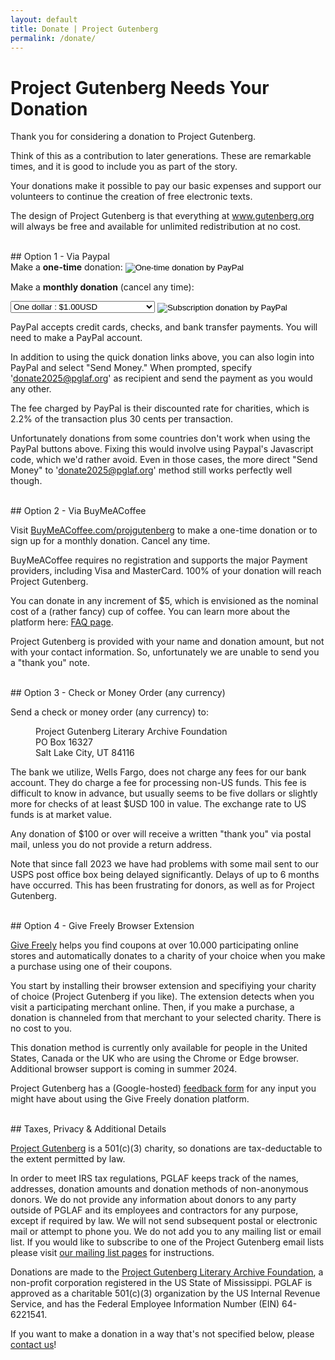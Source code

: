```yaml
---
layout: default
title: Donate | Project Gutenberg
permalink: /donate/
---
```


Project Gutenberg Needs Your Donation
=====================================

Thank you for considering a donation to Project Gutenberg.

Think of this as a contribution to later generations. These are remarkable times, and it is good to include you as part of the story.

Your donations make it possible to pay our basic expenses and support our volunteers to continue the creation of free electronic texts.

The design of Project Gutenberg is that everything at www.gutenberg.org will always be free and available for unlimited redistribution at no cost.


<br>
## <a name="using-paypal"></a> Option 1 - Via Paypal
<form action="https://www.paypal.com/cgi-bin/webscr" method="post" target="new">
  Make a <strong>one-time</strong> donation:
  <input type="hidden" name="cmd" value="_s-xclick" >
  <input type="hidden" name="hosted_button_id" value="XKAL6BZL3YPSN" >
    <input type="image" src="/pics/en_US.gif" border="0" name="submit" alt="One-time donation by PayPal" style="vertical-align: middle">
</form>

<form action="https://www.paypal.com/cgi-bin/webscr" method="post" target="new">

<input type="hidden" name="cmd" value="_s-xclick" >
<input type="hidden" name="hosted_button_id" value="EAKP47JLLM5V2" >
<input type="hidden" name="on0" value="Monthly donation amount" >
<input type="hidden" name="currency_code" value="USD" >

Make a <strong>monthly donation</strong> (cancel any time): 

<select name="os0">
      <option value="One dollar">One dollar : $1.00USD</option>
      <option value="Five dollars">Five dollars : $5.00USD</option>
      <option value="Ten dollars">Ten dollars : $10.00USD</option>
      <option value="Fifteen dollars">Fifteen dollars : $15.00USD</option>
      <option value="Twenty dollars">Twenty dollars : $20.00USD</option>
      <option value="Twenty-five dollars">Twenty-five dollars : $25.00USD</option>
      <option value="One hundred dollars">One hundred dollars : $100.00USD</option>
</select>

<input type="image" src="/pics/btn_subscribe_SM.gif" border="0" name="submit" alt="Subscription donation by PayPal" style="vertical-align: middle">

</form>

PayPal accepts credit cards, checks, and bank transfer payments. You will need to make a PayPal account.

In addition to using the quick donation links above, you can also login into PayPal and select "Send Money." When prompted, specify 'donate2025@pglaf.org' as recipient and send the payment as you would any other.

The fee charged by PayPal is their discounted rate for charities, which is 2.2% of the transaction plus 30 cents per transaction.

Unfortunately donations from some countries don't work when using the PayPal buttons above. Fixing this would involve using Paypal's Javascript code, which we'd rather avoid. Even in those cases, the more direct "Send Money" to 'donate2025@pglaf.org' method still works perfectly well though.


<br>
## <a name="using-buymeacoffee"></a> Option 2 - Via BuyMeACoffee

Visit <a href="https://BuyMeACoffee.com/projgutenberg">BuyMeACoffee.com/projgutenberg</a> to make a one-time donation or to sign up for a monthly donation. Cancel any time.

BuyMeACoffee requires no registration and supports the major Payment providers, including Visa and MasterCard. 100% of your donation will reach Project Gutenberg.

You can donate in any increment of $5, which is envisioned as the nominal cost of a (rather fancy) cup of coffee. You can learn more about the platform here: <a href="https://www.buymeacoffee.com/faq">FAQ page</a>.

Project Gutenberg is provided with your name and donation amount, but not with your contact information. So, unfortunately we are unable to send you a "thank you" note.


<br>
## <a name="by-check-or-money-order"></a> Option 3 - Check or Money Order (any currency)

Send a check or money order (any currency) to:

<dl><dd>Project Gutenberg Literary Archive Foundation</dd>
<dd>PO Box 16327</dd>
<dd>Salt Lake City, UT 84116</dd></dl>

The bank we utilize, Wells Fargo, does not charge any fees for our bank account. They do charge a fee for processing non-US funds. This fee is difficult to know in advance, but usually seems to be five dollars or slightly more for checks of at least $USD 100 in value. The exchange rate to US funds is at market value.

Any donation of $100 or over will receive a written "thank you" via postal mail, unless you do not provide a return address.

Note that since fall 2023 we have had problems with some mail sent to our USPS post office box being delayed significantly. Delays of up to 6 months have occurred. This has been frustrating for donors, as well as for Project Gutenberg.


<br>
## <a name="givefreely"></a> Option 4 - Give Freely Browser Extension

<a href="https://givefreely.com/" target="_blank" rel="noopener noreferrer">Give Freely</a> helps you find coupons at over 10.000 participating online stores and automatically donates to a charity of your choice when you make a purchase using one of their coupons.

You start by installing their browser extension and specifiying your charity of choice (Project Gutenberg if you like). The extension detects when you visit a participating merchant online. Then, if you make a purchase, a donation is channeled from that merchant to your selected charity. There is no cost to you.

This donation method is currently only available for people in the United States, Canada or the UK who are using the Chrome or Edge browser. Additional browser support is coming in summer 2024.

Project Gutenberg has a (Google-hosted) <a href="https://docs.google.com/forms/d/e/1FAIpQLSdvk_QEXMmSWr042oJJ-HQf9JxGFJADEh5HJxTfOldQ-k0vLg/viewform?usp=sf_link" rel="noopener noreferrer">feedback form</a> for any input you might have about using the Give Freely donation platform.


<br>
## <a name="#additional-detail-on-how-to-donate"></a>Taxes, Privacy & Additional Details

[Project Gutenberg](/about/pglaf.html) is a 501(c)(3) charity, so donations are tax-deductable to the extent permitted by law.

<a name="privacy-policy-for-donations"></a>In order to meet IRS tax regulations, PGLAF keeps track of the names, addresses, donation amounts and donation methods of non-anonymous donors.
We do not provide any information about donors to any party outside of PGLAF and its employees and contractors for any purpose, except if required by law. We will not send subsequent postal or electronic mail or attempt to phone you. We do not add you to any mailing list or email list. If you would like to subscribe to one of the Project Gutenberg email lists please visit [our mailing list pages](https://lists.pglaf.org) for instructions.

Donations are made to the [Project Gutenberg Literary Archive Foundation](/about/pglaf.html), a non-profit corporation registered in the US State of Mississippi. PGLAF is approved as a charitable 501(c)(3) organization by the US Internal Revenue Service, and has the Federal Employee Information Number (EIN) 64-6221541.

If you want to make a donation in a way that's not specified below, please [contact us](/about/contact_information.html)!